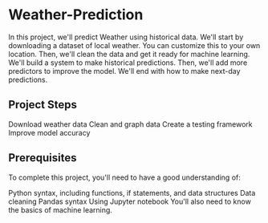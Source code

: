 # Weather-Prediction
In this project, we'll predict Weather using historical data. We'll start by downloading a dataset of local weather. You can customize this to your own location. Then, we'll clean the data and get it ready for machine learning. We'll build a system to make historical predictions. Then, we'll add more predictors to improve the model. We'll end with how to make next-day predictions.

## Project Steps

Download weather data
Clean and graph data
Create a testing framework
Improve model accuracy


## Prerequisites

To complete this project, you'll need to have a good understanding of:

Python syntax, including functions, if statements, and data structures
Data cleaning
Pandas syntax
Using Jupyter notebook
You'll also need to know the basics of machine learning.
